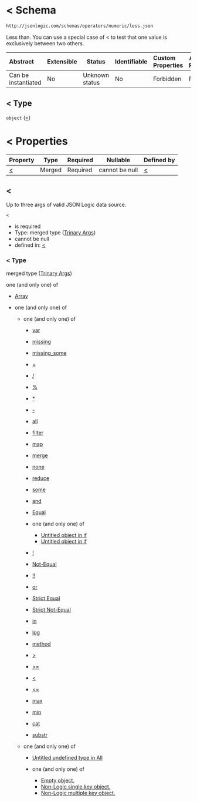 # &lt; Schema

```txt
http://jsonlogic.com/schemas/operators/numeric/less.json
```

Less than. You can use a special case of &lt; to test that one value is exclusively between two others.


| Abstract            | Extensible | Status         | Identifiable | Custom Properties | Additional Properties | Access Restrictions | Defined In                                                      |
| :------------------ | ---------- | -------------- | ------------ | :---------------- | --------------------- | ------------------- | --------------------------------------------------------------- |
| Can be instantiated | No         | Unknown status | No           | Forbidden         | Forbidden             | none                | [less.json](operators/numeric/less.json "open original schema") |

## &lt; Type

`object` ([&lt;](less.md))

# &lt; Properties

| Property   | Type   | Required | Nullable       | Defined by                                                                                                              |
| :--------- | ------ | -------- | -------------- | :---------------------------------------------------------------------------------------------------------------------- |
| [&lt;](#<) | Merged | Required | cannot be null | [&lt;](reduce-properties-trinary-args.md "http&#x3A;//jsonlogic.com/schemas/common/trinary-args.json#/properties/&lt;") |

## &lt;

Up to three args of valid JSON Logic data source.


`<`

-   is required
-   Type: merged type ([Trinary Args](reduce-properties-trinary-args.md))
-   cannot be null
-   defined in: [&lt;](reduce-properties-trinary-args.md "http&#x3A;//jsonlogic.com/schemas/common/trinary-args.json#/properties/&lt;")

### &lt; Type

merged type ([Trinary Args](reduce-properties-trinary-args.md))

one (and only one) of

-   [Array](trinary-args-oneof-array.md "check type definition")
-   one (and only one) of

    -   one (and only one) of

        -   [var](all-operators-oneof-var.md "check type definition")
        -   [missing](all-operators-oneof-missing.md "check type definition")
        -   [missing_some](all-operators-oneof-missing_some.md "check type definition")
        -   [+](all-operators-oneof--4.md "check type definition")
        -   [/](all-operators-oneof--5.md "check type definition")
        -   [%](all-operators-oneof--2.md "check type definition")
        -   [\*](all-operators-oneof--3.md "check type definition")
        -   [-](all-operators-oneof--.md "check type definition")
        -   [all](all-operators-oneof-all.md "check type definition")
        -   [filter](var-oneof-filter.md "check type definition")
        -   [map](var-oneof-map.md "check type definition")
        -   [merge](var-oneof-merge.md "check type definition")
        -   [none](all-operators-oneof-none.md "check type definition")
        -   [reduce](var-oneof-reduce.md "check type definition")
        -   [some](all-operators-oneof-some.md "check type definition")
        -   [and](all-operators-oneof-and.md "check type definition")
        -   [Equal](all-operators-oneof-equal.md "check type definition")
        -   one (and only one) of

            -   [Untitled object in if](if-oneof-0.md "check type definition")
            -   [Untitled object in if](if-oneof-1.md "check type definition")
        -   [!](all-operators-oneof-.md "check type definition")
        -   [Not-Equal](all-operators-oneof-not-equal.md "check type definition")
        -   [!!](all-operators-oneof--1.md "check type definition")
        -   [or](all-operators-oneof-or.md "check type definition")
        -   [Strict Equal](all-operators-oneof-strict-equal.md "check type definition")
        -   [Strict Not-Equal](all-operators-oneof-strict-not-equal.md "check type definition")
        -   [in](all-operators-oneof-in.md "check type definition")
        -   [log](all-operators-oneof-log.md "check type definition")
        -   [method](all-operators-oneof-method.md "check type definition")
        -   [>](all-operators-oneof--8.md "check type definition")
        -   [>=](all-operators-oneof--9.md "check type definition")
        -   [&lt;](all-operators-oneof--6.md "check type definition")
        -   [&lt;=](all-operators-oneof--7.md "check type definition")
        -   [max](all-operators-oneof-max.md "check type definition")
        -   [min](all-operators-oneof-min.md "check type definition")
        -   [cat](all-operators-oneof-cat.md "check type definition")
        -   [substr](all-operators-oneof-substr.md "check type definition")
    -   one (and only one) of

        -   [Untitled undefined type in All](all-types-wo-array-oneof-0.md "check type definition")
        -   one (and only one) of

            -   [Empty object.](no-logic-object-oneof-empty-object.md "check type definition")
            -   [Non-Logic single key object.](no-logic-object-oneof-non-logic-single-key-object.md "check type definition")
            -   [Non-Logic multiple key object.](no-logic-object-oneof-non-logic-multiple-key-object.md "check type definition")
